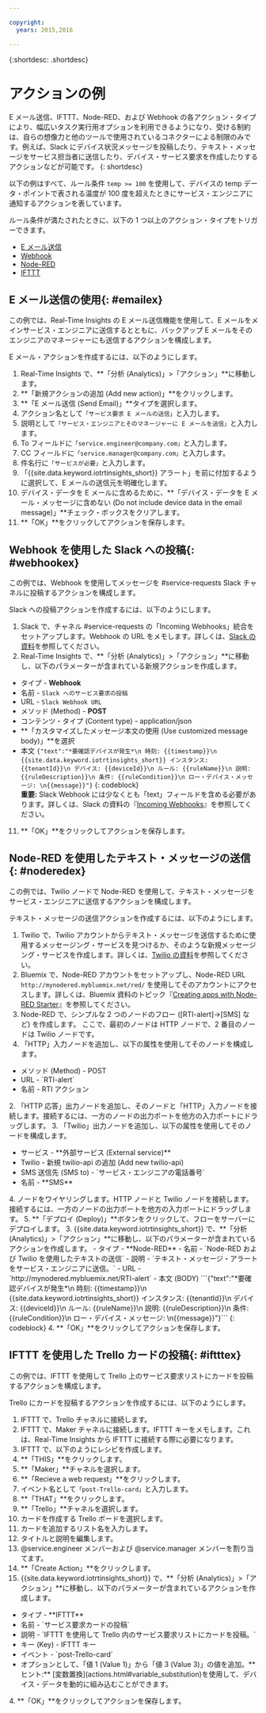 ```yaml
---

copyright:
  years: 2015,2016

---
```


{:shortdesc: .shortdesc}

# アクションの例

E メール送信、IFTTT、Node-RED、および Webhook の各アクション・タイプにより、幅広いタスク実行用オプションを利用できるようになり、受ける制約は、自らの想像力と他のツールで使用されているコネクターによる制限のみです。例えば、Slack にデバイス状況メッセージを投稿したり、テキスト・メッセージをサービス担当者に送信したり、デバイス・サービス要求を作成したりするアクションなどが可能です。
{: shortdesc}

以下の例はすべて、ルール条件 `temp >= 100` を使用して、デバイスの temp データ・ポイントで表される温度が 100 度を超えたときにサービス・エンジニアに通知するアクションを表しています。

ルール条件が満たされたときに、以下の 1 つ以上のアクション・タイプをトリガーできます。  
 - [E メール送信](#emailex "E メール送信")
 - [Webhook](#webhookex "Webhook")
 - [Node-RED](#noderedex "Node-RED")
 - [IFTTT](#iftttex "IFTTT")

## E メール送信の使用{: #emailex}
この例では、Real-Time Insights の E メール送信機能を使用して、E メールをメインサービス・エンジニアに送信するとともに、バックアップ E メールをそのエンジニアのマネージャーにも送信するアクションを構成します。

E メール・アクションを作成するには、以下のようにします。
1. Real-Time Insights で、**「分析 (Analytics)」>「アクション」**に移動します。
2. **「新規アクションの追加 (Add new action)」**をクリックします。
3. **「E メール送信 (Send Email)」**タイプを選択します。
4. アクション名として`「サービス要求 E メールの送信」`と入力します。
5. 説明として`「サービス・エンジニアとそのマネージャーに E メールを送信」`と入力します。
6. To フィールドに`「service.engineer@company.com」`と入力します。
7. CC フィールドに`「service.manager@company.com」`と入力します。
8. 件名行に`「サービスが必要」`と入力します。
9. 「{{site.data.keyword.iotrtinsights_short}} アラート」を前に付加するように選択して、E メールの送信元を明確化します。
10. デバイス・データを E メールに含めるために、**「デバイス・データを E メール・メッセージに含めない (Do not include device data in the email message)」**チェック・ボックスをクリアします。
11. **「OK」**をクリックしてアクションを保存します。  




## Webhook を使用した Slack への投稿{: #webhookex}

この例では、Webhook を使用してメッセージを #service-requests Slack チャネルに投稿するアクションを構成します。

Slack への投稿アクションを作成するには、以下のようにします。
1. Slack で、チャネル #service-requests の「Incoming Webhooks」統合をセットアップします。Webhook の URL をメモします。詳しくは、[Slack の資料](https://api.slack.com/incoming-webhooks)を参照してください。
2. Real-Time Insights で、**「分析 (Analytics)」>「アクション」**に移動し、以下のパラメーターが含まれている新規アクションを作成します。
 - タイプ - **Webhook**
 - 名前 - `Slack へのサービス要求の投稿`
 - URL - `Slack Webhook URL`
 - メソッド (Method) - **POST**
 - コンテンツ・タイプ (Content type) - application/json
 - **「カスタマイズしたメッセージ本文の使用 (Use customized message body)」**を選択
 - 本文
```{"text":"*要確認デバイスが発生*\n 時刻: {{timestamp}}\n {{site.data.keyword.iotrtinsights_short}} インスタンス: {{tenantId}}\n デバイス: {{deviceId}}\n ルール: {{ruleName}}\n 説明: {{ruleDescription}}\n 条件: {{ruleCondition}}\n ロー・デバイス・メッセージ: \n{{message}}"}```
 {: codeblock}  
 **重要:** Slack Webhook には少なくとも「text」フィールドを含める必要があります。詳しくは、Slack の資料の『[Incoming Webhooks](https://api.slack.com/incoming-webhooks "Slack の資料")』を参照してください。
11. **「OK」**をクリックしてアクションを保存します。

## Node-RED を使用したテキスト・メッセージの送信{: #noderedex}

この例では、Twilio ノードで Node-RED を使用して、テキスト・メッセージをサービス・エンジニアに送信するアクションを構成します。

テキスト・メッセージの送信アクションを作成するには、以下のようにします。
1. Twilio で、Twilio アカウントからテキスト・メッセージを送信するために使用するメッセージング・サービスを見つけるか、そのような新規メッセージング・サービスを作成します。詳しくは、[Twilio の資料](https://www.twilio.com/help)を参照してください。
1. Bluemix で、Node-RED アカウントをセットアップし、Node-RED URL `http://mynodered.mybluemix.net/red/` を使用してそのアカウントにアクセスします。詳しくは、Bluemix 資料のトピック『[Creating apps with Node-RED Starter](https://www.ng.bluemix.net/docs/starters/Node-RED/nodered.html)』を参照してください。
2. Node-RED で、シンプルな 2 つのノードのフロー ([RTI-alert]->[SMS] など) を作成します。
ここで、最初のノードは HTTP ノードで、2 番目のノードは Twilio ノードです。
 1. 「HTTP」入力ノードを追加し、以下の属性を使用してそのノードを構成します。
  <ul>
  <li>メソッド (Method) - POST</li>
  <li>URL - `RTI-alert`</li>
  <li>名前 - RTI アクション</li>
  </ul>
  2. 「HTTP 応答」出力ノードを追加し、そのノードと「HTTP」入力ノードを接続します。接続するには、一方のノードの出力ポートを他方の入力ポートにドラッグします。
  3. 「Twilio」出力ノードを追加し、以下の属性を使用してそのノードを構成します。
  <ul>
  <li>サービス - **外部サービス (External service)**</li>
  <li>Twilio - 新規 twilio-api の追加 (Add new twilio-api)</li>
  <li>SMS 送信先 (SMS to) - `サービス・エンジニアの電話番号`</li>
  <li>名前 - **SMS**</li>
  </ul>
  4. ノードをワイヤリングします。HTTP ノードと Twilio ノードを接続します。接続するには、一方のノードの出力ポートを他方の入力ポートにドラッグします。
  5. **「デプロイ (Deploy)」**ボタンをクリックして、フローをサーバーにデプロイします。
3. {{site.data.keyword.iotrtinsights_short}} で、**「分析 (Analytics)」>「アクション」**に移動し、以下のパラメーターが含まれているアクションを作成します。
 - タイプ - **Node-RED**
 - 名前 - `Node-RED および Twilio を使用したテキストの送信`
 - 説明 - `テキスト・メッセージ・アラートをサービス・エンジニアに送信。`
 - URL - `http://mynodered.mybluemix.net/RTI-alert`
 - 本文 (BODY)
 ```{"text":"*要確認デバイスが発生*\n 時刻: {{timestamp}}\n {{site.data.keyword.iotrtinsights_short}} インスタンス: {{tenantId}}\n デバイス: {{deviceId}}\n ルール: {{ruleName}}\n 説明: {{ruleDescription}}\n 条件: {{ruleCondition}}\n ロー・デバイス・メッセージ: \n{{message}}"}```
 {: codeblock}
4. **「OK」**をクリックしてアクションを保存します。

## IFTTT を使用した Trello カードの投稿{: #iftttex}

この例では、IFTTT を使用して Trello 上のサービス要求リストにカードを投稿するアクションを構成します。

Trello にカードを投稿するアクションを作成するには、以下のようにします。
1.	IFTTT で、Trello チャネルに接続します。
2.	IFTTT で、Maker チャネルに接続します。IFTTT キーをメモします。これは、Real-Time Insights から IFTTT に接続する際に必要になります。
5.	IFTTT で、以下のようにレシピを作成します。
 1. **「THIS」**をクリックします。
 2. **「Maker」**チャネルを選択します。  
 2. **「Recieve a web request」**をクリックします。
 3. イベント名として`「post-Trello-card」`と入力します。
 4. **「THAT」**をクリックします。
 5. **「Trello」**チャネルを選択します。
 6. カードを作成する Trello ボードを選択します。
 7. カードを追加するリスト名を入力します。
 8. タイトルと説明を編集します。
 9. @service.engineer メンバーおよび @service.manager メンバーを割り当てます。
 8. **「Create Action」**をクリックします。   
3. {{site.data.keyword.iotrtinsights_short}} で、**「分析 (Analytics)」>「アクション」**に移動し、以下のパラメーターが含まれているアクションを作成します。
<ul>
<li>タイプ - **IFTTT**</li>
<li>名前 - `サービス要求カードの投稿`</li>
<li>説明 - `IFTTT を使用して Trello 内のサービス要求リストにカードを投稿。`</li>
<li>キー (Key) - IFTTT キー</li>
<li>イベント - `post-Trello-card`</li>
<li>オプションとして、「値 1 (Value 1)」から「値 3 (Value 3)」の値を追加。**ヒント:** [変数置換](actions.html#variable_substitution)を使用して、デバイス・データを動的に組み込むことができます。</li>
</ul>
4. **「OK」**をクリックしてアクションを保存します。
